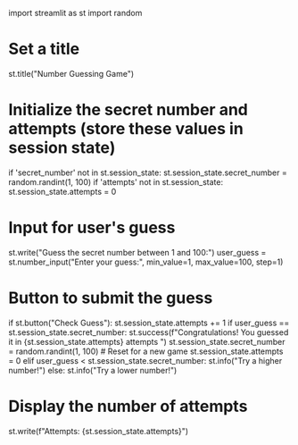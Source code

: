 import streamlit as st
import random

# Set a title
st.title("Number Guessing Game")

# Initialize the secret number and attempts (store these values in session state)
if 'secret_number' not in st.session_state:
    st.session_state.secret_number = random.randint(1, 100)
if 'attempts' not in st.session_state:
    st.session_state.attempts = 0

# Input for user's guess
st.write("Guess the secret number between 1 and 100:")
user_guess = st.number_input("Enter your guess:", min_value=1, max_value=100, step=1)

# Button to submit the guess
if st.button("Check Guess"):
    st.session_state.attempts += 1
    if user_guess == st.session_state.secret_number:
        st.success(f"Congratulations! You guessed it in {st.session_state.attempts} attempts ")
        st.session_state.secret_number = random.randint(1, 100)  # Reset for a new game
        st.session_state.attempts = 0
    elif user_guess < st.session_state.secret_number:
        st.info("Try a higher number!")
    else:
        st.info("Try a lower number!")

# Display the number of attempts
st.write(f"Attempts: {st.session_state.attempts}")
